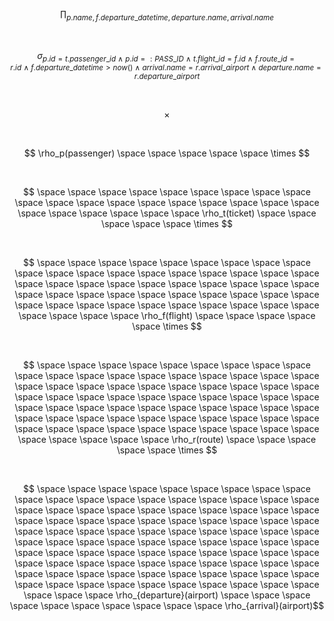 $$\prod_{p.name, f.departure\_datetime, departure.name, arrival.name}$$

$$ ~ $$

$$  \sigma_{p.id = t.passenger\_id ~ \wedge ~ p.id = :PASS\_ID ~ \wedge ~ t.flight\_id = f.id ~ \wedge ~ f.route\_id = r.id ~ \wedge ~ f.departure\_datetime > now() ~ \wedge ~ arrival.name = r.arrival\_airport ~ \wedge ~ departure.name = r.departure\_airport} $$

$$ ~$$

$$ \times $$

$$  ~ $$

$$ \rho_p(passenger) \space \space \space \space \space  \times $$

$$  ~ $$

$$ \space \space \space \space \space  \space \space \space \space \space  \space \space \space \space \space \space \space \space \space \space \space \space \space \space \space \rho_t(ticket) \space \space \space \space \space  \times $$

$$  ~ $$

$$ \space \space \space \space \space  \space \space \space \space \space  \space \space \space \space \space \space \space \space \space \space \space \space \space \space \space \space \space \space \space \space \space \space \space \space \space \space \space \space \space \space \space \space \space \space \space \space \space \space \space \space \space \space \space \rho_f(flight) \space \space \space \space \space  \times $$

$$  ~ $$

$$ \space \space \space \space \space  \space \space \space \space \space  \space \space \space \space \space \space \space \space \space \space \space \space \space \space \space \space \space \space \space \space \space \space \space \space \space \space \space \space \space \space \space \space \space \space \space \space \space \space \space \space \space \space \space \space \space \space \space \space \space \space \space \space \space \space \space \space \space \space \space \space \space \space \space \space \rho_r(route) \space \space \space \space \space  \times $$

$$  ~ $$

$$ \space \space \space \space \space \space \space \space \space \space \space \space \space \space \space \space \space \space \space \space \space \space \space \space \space \space \space \space \space \space \space \space \space \space \space \space \space \space \space \space \space \space \space \space \space \space \space \space \space \space \space \space \space \space \space \space \space \space \space \space \space \space \space \space \space  \space \space \space \space \space \space \space \space \space \space \space \space \space \space \space \space \space \space \space \space \space \space \space \space \space \space \space \space \space \space \space \space \space \space \space \space \space \rho_{departure}(airport) \space \space \space \space \space   \space \space \space \space \space    \rho_{arrival}(airport)$$